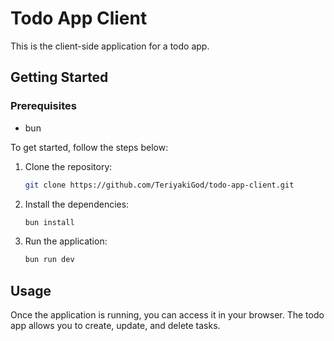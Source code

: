 # Todo App Client

This is the client-side application for a todo app.

## Getting Started

### Prerequisites

- bun

To get started, follow the steps below:

1. Clone the repository:

    ```bash
    git clone https://github.com/TeriyakiGod/todo-app-client.git
    ```

2. Install the dependencies:

    ```bash
    bun install
    ```

3. Run the application:

    ```bash
    bun run dev
    ```

## Usage

Once the application is running, you can access it in your browser. The todo app allows you to create, update, and delete tasks.
